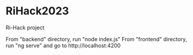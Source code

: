 # RiHack2023
Ri-Hack project

From "backend" directory, run "node index.js"
From "frontend" directory, run "ng serve" and go to http://localhost:4200
